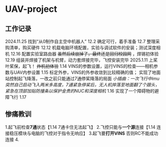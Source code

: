 # UAV-project
## 工作记录
2024.11.25 找到“从0制作自主空中机器人”
12.2 确定可行，着手准备
12.7 整理采购清单，购买硬件
12.12 机载电脑环境配置，实验与调试软件的安装；测试深度相机
12.16 配置实验室路由器 ~~虽然后续崩掉了，最终还是回归校园网~~ ，焊锡初体验
12.19 组装并焊接了机架与机臂，动力套焊接完毕，飞控安装完毕
2025.1.11 上桨叶桨保，起飞！ ~~炸机初体验~~ 
1.14 VINS的参数设置，运行VINS的检查——相机参数与UAV内参设置
1.15 标定外参，VINS的外参收敛到比较精确的值；
   实现了地面站控制起飞降落，一改之前只能通过7通停桨降落的局面
  *小插曲：一次飞行中imu突然自己启动飞入两米多高度，7通紧急停桨后，无人机摔落至地面翻了个跟头，紧急在顶部加贴防撞条以保护金贵的NUC和深度相机*
1.16 实现了一个障碍物的避障飞行
1.17


## 惨痛教训
1.起飞前检查**7通**状态【1.14 7通卡住无法起飞】
2.飞控只能与**一个源**连接【1.14 连接稳压模块与电脑的飞控对于指令无响应】
3.起飞要**打开VINS** 否则RC不能成功连接
4.
